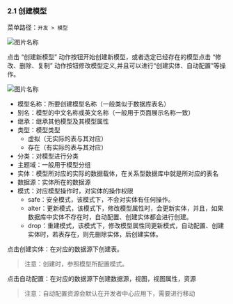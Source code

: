 ### 2.1 创建模型

菜单路径：`开发 > 模型`

![图片名称](https://attachments.tower.im/tower/43450da7dbca4d0bbae7806f226606a9/?filename=Clipboard%20Image.png)

点击 “创建新模型” 动作按钮开始创建新模型，或者选定已经存在的模型点击 “修改、删除、复制” 动作按钮修改模型定义,并且可以进行“创建实体、自动配置”等操作。

![图片名称](https://attachments.tower.im/tower/cdc8e72fc4de49ffa79a2acd9242847a/?filename=Clipboard%20Image.png)

- 模型名称：所要创建模型名称（一般类似于数据库表名）
- 别名：模型的中文名称或英文名称（一般用于页面展示名称一致）
- 继承：继承其他模型及其模型属性
- 类型：模型类型
  - 虚拟（无实际的表与其对应）
  - 存在（有实际的表与其对应）
- 分类：对模型进行分类
- 主题域：一般用于模型分组
- 实体：模型所对应的实际的数据载体，在关系型数据库中就是所对应的表名
- 数据源：实体所在的数据源
- 模式：对应模型操作时，对实体的操作权限
  - safe：安全模式，该模式下，不会对实体有任何操作。
  - alter：更新模式，该模式下，修改模型属性时，会更新实体，并且，如果数据库中实体不存在时，自动配置、创建实体都会进行创建。
  - drop：重建模式，该模式下，修改模型属性同更新模式，自动配置、创建实体时，若表存在，则先删除实体，后创建实体。

点击创建实体：在对应的数据源下创建表。

> 注意：创建时，参照模型所配置模式。

点击自动配置：在对应的数据源下创建数据源，视图，视图属性，资源

> 注意：自动配置资源会默认在开发者中心应用下，需要进行移动

